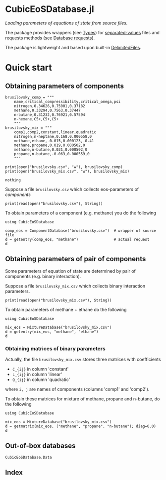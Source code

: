 # CubicEoSDatabase.jl

*Loading parameters of equations of state from source files.*

The package provides wrappers (see [Types](@ref)) for [separated-values](https://en.wikipedia.org/wiki/Delimiter-separated_values) files and requests methods (see [Database requests](@ref)).

The package is lightweight and based upon built-in [DelimitedFiles](https://docs.julialang.org/en/v1/stdlib/DelimitedFiles/).

# Quick start

## Obtaining parameters of components

```@setup rawsource
brusilovsky_comp = """
    name,critical_compressibility,critical_omega,psi
    nitrogen,0.34626,0.75001,0.37182
    methane,0.33294,0.7563,0.37447
    n-butane,0.31232,0.76921,0.57594
    n-hexane,C5+,C5+,C5+
    """
brusilovsky_mix = """
    comp1,comp2,constant,linear,quadratic
    nitrogen,n-heptane,0.168,0.000558,0
    methane,ethane,-0.015,0.000123,-0.41
    methane,propane,0.019,0.000502,0
    methane,n-butane,0.031,0.000502,0
    propane,n-butane,-0.063,0.000559,0
    """

print(open("brusilovsky.csv", "w"), brusilovsky_comp)
print(open("brusilovsky_mix.csv", "w"), brusilovsky_mix)

nothing
```

Suppose a file `brusilovsky.csv` which collects eos-parameters of *components*

```@example rawsource
print(read(open("brusilovsky.csv"), String))
```

To obtain parameters of a component (e.g. methane) you do the following

```@example rawsource
using CubicEoSDatabase

comp_eos = ComponentDatabase("brusilovsky.csv")  # wrapper of source file
d = getentry(comp_eos, "methane")                # actual request
d
```

## Obtaining parameters of pair of components

Some parameters of equation of state are determined by pair of components (e.g. binary interaction).

Suppose a file `brusilovsky_mix.csv` which collects binary interaction parameters.

```@example rawsource
print(read(open("brusilovsky_mix.csv"), String))
```

To obtain parameters of methane + ethane do the following

```@example rawsource
using CubicEoSDatabase

mix_eos = MixtureDatabase("brusilovsky_mix.csv")
d = getentry(mix_eos, "methane", "ethane")
d
```

### Obtaining matrices of binary parameters

Actually, the file `brusilovsky_mix.csv` stores three matrices with coefficients

- ``C_{ij}`` in column 'constant'
- ``L_{ij}`` in column 'linear'
- ``Q_{ij}`` in column 'quadratic'

where ``i, j`` are names of components (columns 'comp1' and 'comp2').

To obtain these matrices for mixture of methane, propane and n-butane, do the following

```@example
using CubicEoSDatabase

mix_eos = MixtureDatabase("brusilovsky_mix.csv")
d = getmatrix(mix_eos, ("methane", "propane", "n-butane"); diag=0.0)
d
```



## Out-of-box databases

```@docs
CubicEoSDatabase.Data
```

## Index

```@index
```
